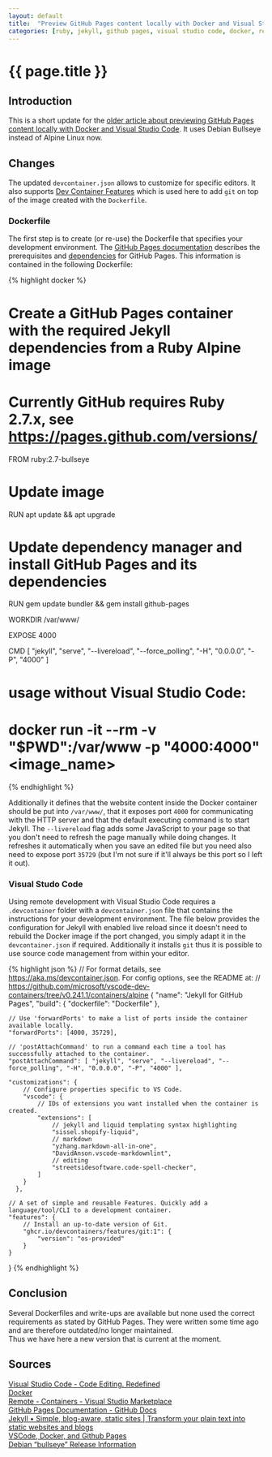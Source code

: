 ```yaml
---
layout: default
title:  "Preview GitHub Pages content locally with Docker and Visual Studio Code - Update"
categories: [ruby, jekyll, github pages, visual studio code, docker, remote development, debian]
---
```


# {{ page.title }}

## Introduction

This is a short update for the [older article about previewing GitHub Pages content locally with Docker and Visual Studio Code](https://bi0t1n.github.io/ruby/jekyll/github%20pages/visual%20studio%20code/docker/remote%20development/2022/07/19/Ruby-Jekyll-GitHub-Pages-Docker-VSCode-Remote-Development.html). It uses Debian Bullseye instead of Alpine Linux now.

## Changes

The updated `devcontainer.json` allows to customize for specific editors. It also supports [Dev Container Features](https://containers.dev/features) which is used here to add `git` on top of the image created with the `Dockerfile`.

### Dockerfile

The first step is to create (or re-use) the Dockerfile that specifies your development environment. The [GitHub Pages documentation](https://docs.github.com/en/pages/setting-up-a-github-pages-site-with-jekyll/testing-your-github-pages-site-locally-with-jekyll) describes the prerequisites and [dependencies](https://pages.github.com/versions/) for GitHub Pages. This information is contained in the following Dockerfile:

{% highlight docker %}
# Create a GitHub Pages container with the required Jekyll dependencies from a Ruby Alpine image

# Currently GitHub requires Ruby 2.7.x, see https://pages.github.com/versions/
FROM ruby:2.7-bullseye

# Update image
RUN apt update && apt upgrade

# Update dependency manager and install GitHub Pages and its dependencies
RUN gem update bundler && gem install github-pages

WORKDIR /var/www/

EXPOSE 4000

CMD [ "jekyll", "serve", "--livereload", "--force_polling", "-H", "0.0.0.0", "-P", "4000" ]

# usage without Visual Studio Code:
# docker run -it --rm -v "$PWD":/var/www -p "4000:4000" <image_name>
{% endhighlight %}

Additionally it defines that the website content inside the Docker container should be put into `/var/www/`, that it exposes port `4000` for communicating with the HTTP server and that the default executing command is to start Jekyll. The `--livereload` flag adds some JavaScript to your page so that you don't need to refresh the page manually while doing changes. It refreshes it automatically when you save an edited file but you need also need to expose port `35729` (but I'm not sure if it'll always be this port so I left it out).

### Visual Studo Code

Using remote development with Visual Studio Code requires a `.devcontainer` folder with a `devcontainer.json` file that contains the instructions for your development environment. The file below provides the configuration for Jekyll with enabled live reload since it doesn't need to rebuild the Docker image if the port changed, you simply adapt it in the `devcontainer.json` if required. Additionally it installs `git` thus it is possible to use source code management from within your editor.

{% highlight json %}
// For format details, see https://aka.ms/devcontainer.json. For config options, see the README at:
// https://github.com/microsoft/vscode-dev-containers/tree/v0.241.1/containers/alpine
{
	"name": "Jekyll for GitHub Pages",
	"build": {
		"dockerfile": "Dockerfile"
	},

	// Use 'forwardPorts' to make a list of ports inside the container available locally.
	"forwardPorts": [4000, 35729],

	// 'postAttachCommand' to run a command each time a tool has successfully attached to the container.
	"postAttachCommand": [ "jekyll", "serve", "--livereload", "--force_polling", "-H", "0.0.0.0", "-P", "4000" ],

    "customizations": {
        // Configure properties specific to VS Code.
        "vscode": {
            // IDs of extensions you want installed when the container is created.
            "extensions": [
                // jekyll and liquid templating syntax highlighting
                "sissel.shopify-liquid",
                // markdown
                "yzhang.markdown-all-in-one",
                "DavidAnson.vscode-markdownlint",
                // editing
                "streetsidesoftware.code-spell-checker",
            ]
        }
      },

    // A set of simple and reusable Features. Quickly add a language/tool/CLI to a development container.
    "features": {
        // Install an up-to-date version of Git.
        "ghcr.io/devcontainers/features/git:1": {
            "version": "os-provided"
        }
    }
}
{% endhighlight %}

## Conclusion

Several Dockerfiles and write-ups are available but none used the correct requirements as stated by GitHub Pages. They were written some time ago and are therefore outdated/no longer maintained.  
Thus we have here a new version that is current at the moment.

## Sources

[Visual Studio Code - Code Editing. Redefined](https://code.visualstudio.com/)  
[Docker](https://www.docker.com/)  
[Remote - Containers - Visual Studio Marketplace](https://marketplace.visualstudio.com/items?itemName=ms-vscode-remote.remote-containers)  
[GitHub Pages Documentation - GitHub Docs](https://docs.github.com/en/pages)  
[Jekyll • Simple, blog-aware, static sites | Transform your plain text into static websites and blogs](https://jekyllrb.com/)  
[VSCode, Docker, and Github Pages](https://www.allisonthackston.com/articles/vscode-docker-github-pages.html)  
[Debian “bullseye” Release Information](https://www.debian.org/releases/bullseye/)  
